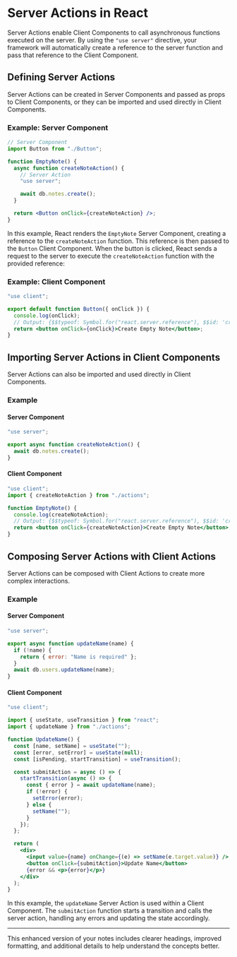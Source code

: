 # Server Actions in React

Server Actions enable Client Components to call asynchronous functions executed on the server. By using the `"use server"` directive, your framework will automatically create a reference to the server function and pass that reference to the Client Component.

## Defining Server Actions

Server Actions can be created in Server Components and passed as props to Client Components, or they can be imported and used directly in Client Components.

### Example: Server Component

```jsx
// Server Component
import Button from "./Button";

function EmptyNote() {
  async function createNoteAction() {
    // Server Action
    "use server";

    await db.notes.create();
  }

  return <Button onClick={createNoteAction} />;
}
```

In this example, React renders the `EmptyNote` Server Component, creating a reference to the `createNoteAction` function. This reference is then passed to the `Button` Client Component. When the button is clicked, React sends a request to the server to execute the `createNoteAction` function with the provided reference:

### Example: Client Component

```jsx
"use client";

export default function Button({ onClick }) {
  console.log(onClick);
  // Output: {$$typeof: Symbol.for("react.server.reference"), $$id: 'createNoteAction'}
  return <button onClick={onClick}>Create Empty Note</button>;
}
```

## Importing Server Actions in Client Components

Server Actions can also be imported and used directly in Client Components.

### Example

#### Server Component

```jsx
"use server";

export async function createNoteAction() {
  await db.notes.create();
}
```

#### Client Component

```jsx
"use client";
import { createNoteAction } from "./actions";

function EmptyNote() {
  console.log(createNoteAction);
  // Output: {$$typeof: Symbol.for("react.server.reference"), $$id: 'createNoteAction'}
  return <button onClick={createNoteAction}>Create Empty Note</button>;
}
```

## Composing Server Actions with Client Actions

Server Actions can be composed with Client Actions to create more complex interactions.

### Example

#### Server Component

```jsx
"use server";

export async function updateName(name) {
  if (!name) {
    return { error: "Name is required" };
  }
  await db.users.updateName(name);
}
```

#### Client Component

```jsx
"use client";

import { useState, useTransition } from "react";
import { updateName } from "./actions";

function UpdateName() {
  const [name, setName] = useState("");
  const [error, setError] = useState(null);
  const [isPending, startTransition] = useTransition();

  const submitAction = async () => {
    startTransition(async () => {
      const { error } = await updateName(name);
      if (!error) {
        setError(error);
      } else {
        setName("");
      }
    });
  };

  return (
    <div>
      <input value={name} onChange={(e) => setName(e.target.value)} />
      <button onClick={submitAction}>Update Name</button>
      {error && <p>{error}</p>}
    </div>
  );
}
```

In this example, the `updateName` Server Action is used within a Client Component. The `submitAction` function starts a transition and calls the server action, handling any errors and updating the state accordingly.

---

This enhanced version of your notes includes clearer headings, improved formatting, and additional details to help understand the concepts better.
